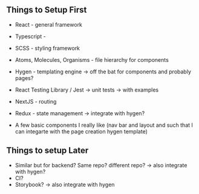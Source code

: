 

## Things to Setup First
- React - general framework
- Typescript - 
- SCSS - styling framework
- Atoms, Molecules, Organisms - file hierarchy for components

- Hygen - templating engine -> off the bat for components and probably pages?
- React Testing Library / Jest -> unit tests -> with examples
- NextJS - routing
- Redux - state management -> integrate with hygen?

- A few basic components I really like (nav bar and layout and such that I can integarte with the page creation hygen template)



## Things to setup Later
- Similar but for backend? Same repo? different repo? -> also integrate with hygen?
- CI?
- Storybook? -> also integrate with hygen





